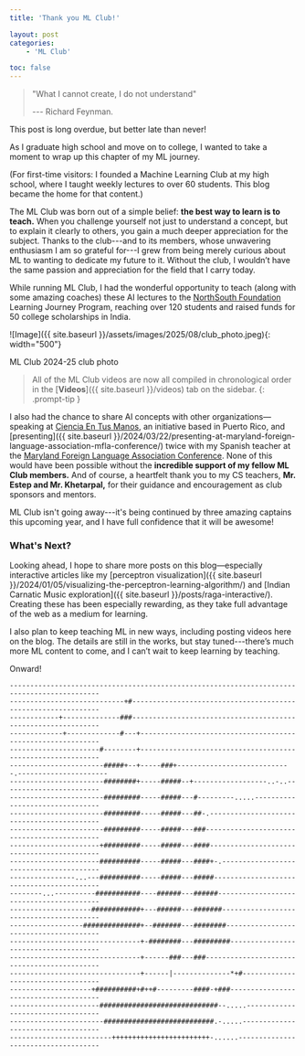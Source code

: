 ```yaml
---
title: 'Thank you ML Club!'

layout: post
categories:
    - 'ML Club'

toc: false
---
```



> "What I cannot create, I do not understand" 
> 
> --- Richard Feynman.

This post is long overdue, but better late than never!

As I graduate high school and move on to college, I wanted to take a moment to wrap up this chapter of my ML journey.

(For first-time visitors: I founded a Machine Learning Club at my high school, where I taught weekly lectures to over 60 students. This blog became the home for that content.)

The ML Club was born out of a simple belief: **the best way to learn is to teach.** When you challenge yourself not just to understand a concept, but to explain it clearly to others, you gain a much deeper appreciation for the subject. Thanks to the club---and to its members, whose unwavering enthusiasm I am so grateful for---I grew from being merely curious about ML to wanting to dedicate my future to it. Without the club, I wouldn’t have the same passion and appreciation for the field that I carry today.

While running ML Club, I had the wonderful opportunity to teach (along with some amazing coaches) these AI lectures to the [NorthSouth Foundation](https://www.northsouth.org) Learning Journey Program, reaching over 120 students and raised funds for 50 college scholarships in India.

![Image]({{ site.baseurl }}/assets/images/2025/08/club_photo.jpeg){: width="500"}
<figcaption>ML Club 2024-25 club photo</figcaption>

> All of the ML Club videos are now all compiled in chronological order in the [**Videos**]({{ site.baseurl }}/videos) tab on the sidebar.
{: .prompt-tip }

I also had the chance to share AI concepts with other organizations—speaking at [Ciencia En Tus Manos](https://www.cienciaentusmanos.com), an initiative based in Puerto Rico, and [presenting]({{ site.baseurl }}/2024/03/22/presenting-at-maryland-foreign-language-association-mfla-conference/) twice with my Spanish teacher at the [Maryland Foreign Language Association Conference](https://www.mflamd.org/). None of this would have been possible without the **incredible support of my fellow ML Club members.** And of course, a heartfelt thank you to my CS teachers, **Mr. Estep and Mr. Khetarpal,** for their guidance and encouragement as club sponsors and mentors.

ML Club isn't going away---it's being continued by three amazing captains this upcoming year, and I have full confidence that it will be awesome!


### What's Next? 

Looking ahead, I hope to share more posts on this blog—especially interactive articles like my [perceptron visualization]({{ site.baseurl }}/2024/01/05/visualizing-the-perceptron-learning-algorithm/) and [Indian Carnatic Music exploration]({{ site.baseurl }}/posts/raga-interactive/). Creating these has been especially rewarding, as they take full advantage of the web as a medium for learning.

I also plan to keep teaching ML in new ways, including posting videos here on the blog. The details are still in the works, but stay tuned---there’s much more ML content to come, and I can’t wait to keep learning by teaching.

Onward!

```
--------------------------------------------------------------------------------------------
----------------------------+#--------------------------------------------------------------
------------+--------------###--------------------------------------------------------------
-------------+-------------#---+------------------------------------------------------------
----------------------#--------+------------------------------------------------------------
-----------------------#####+--+-----###+----------------------------.----------------------
-----------------------########+-----#####--+------------------..-..------------------------
-----------------------#########-----#####---#---------.....--------------------------------
-----------------------#########-----#####---##-.-------------------------------------------
-----------------------#########-----#####---###--------------------------------------------
----------------------+#########-----#####---####-------------------------------------------
----------------------##########-----#####---####+-.----------------------------------------
----------------...---##########-----#####---#####------------------------------------------
--------...----------###########----######---######-----------------------------------------
--------------------############+---######---#######----------------------------------------
------------------##############+--#######---########---------------------------------------
--------------------------------+-########---#########--------------------------------------
--------------------------------+------###---###--------------------------------------------
--------------------------------+------|--------------*+#-----------------------------------
--------------------+##########+#++#---------####-+###--------------------------------------
----------------------#############################--.....----------------------------------
-----------------------###########################.-.....-----------------------------------
-------------------------++++++++++++++++++++++++-......------------------------------------
```
